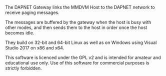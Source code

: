 The DAPNET Gateway links the MMDVM Host to the DAPNET network to receive paging messages.

The messages are buffered by the gateway when the host is busy with other modes, and then sends them to the host in order once the host becomes idle.

They build on 32-bit and 64-bit Linux as well as on Windows using Visual Studio 2017 on x86 and x64.

This software is licenced under the GPL v2 and is intended for amateur and educational use only. Use of this software for commercial purposes is strictly forbidden.
